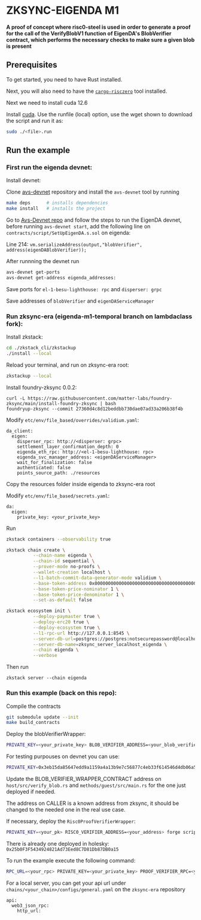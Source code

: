 # ZKSYNC-EIGENDA M1

**A proof of concept where risc0-steel is used in order to generate a proof for the call of the VerifyBlobV1 function of EigenDA's BlobVerifier contract, which performs the necessary checks to make sure a given blob is present**

## Prerequisites

To get started, you need to have Rust installed.

Next, you will also need to have the [`cargo-risczero`](https://dev.risczero.com/api/zkvm/install) tool installed.

Next we need to install cuda 12.6

Install [cuda](https://developer.nvidia.com/cuda-downloads?target_os=Linux&target_arch=x86_64&Distribution=Debian&target_version=12&target_type=runfile_local).
Use the runfile (local) option, use the wget shown to download the script and run it as:

```bash
sudo ./<file>.run
```



## Run the example

### First run the eigenda devnet:

Install devnet: 

Clone [avs-devnet](https://github.com/Layr-Labs/avs-devnet) repository and install the `avs-devnet` tool by running

```bash
make deps      # installs dependencies
make install   # installs the project
```

Go to [Avs-Devnet repo](https://github.com/Layr-Labs/avs-devnet/blob/main/examples/eigenda.yaml) and follow the steps to run the EigenDA devnet, before running `avs-devnet start`, add the following line on `contracts/script/SetUpEigenDA.s.sol` on eigenda:

Line 214: `vm.serializeAddress(output,"blobVerifier", address(eigenDABlobVerifier));`

After runnning the devnet run

```bash
avs-devnet get-ports
avs-devnet get-address eigenda_addresses: 
```

Save ports for `el-1-besu-lighthouse: rpc` and `disperser: grpc`

Save addresses of `blobVerifier` and `eigenDAServiceManager`

### Run zksync-era (eigenda-m1-temporal branch on lambdaclass fork):

Install zkstack:

```bash
cd ./zkstack_cli/zkstackup
./install --local
```

Reload your terminal, and run on zksync-era root:

```bash
zkstackup --local
```

Install foundry-zksync 0.0.2:

```
curl -L https://raw.githubusercontent.com/matter-labs/foundry-zksync/main/install-foundry-zksync | bash
foundryup-zksync --commit 27360d4c8d12beddbb730dae07ad33a206b38f4b
```

Modify `etc/env/file_based/overrides/validium.yaml`:

```
da_client:
  eigen:
    disperser_rpc: http://<disperser: grpc>
    settlement_layer_confirmation_depth: 0
    eigenda_eth_rpc: http://<el-1-besu-lighthouse: rpc>
    eigenda_svc_manager_address: <eigenDAServiceManager>
    wait_for_finalization: false
    authenticated: false
    points_source_path: ./resources
```

Copy the resources folder inside eigenda to zksync-era root

Modify `etc/env/file_based/secrets.yaml`:

```
da:
  eigen:
    private_key: <your_private_key>
```

Run

```bash
zkstack containers --observability true

zkstack chain create \
          --chain-name eigenda \
          --chain-id sequential \
          --prover-mode no-proofs \
          --wallet-creation localhost \
          --l1-batch-commit-data-generator-mode validium \
          --base-token-address 0x0000000000000000000000000000000000000001 \
          --base-token-price-nominator 1 \
          --base-token-price-denominator 1 \
          --set-as-default false

zkstack ecosystem init \
          --deploy-paymaster true \
          --deploy-erc20 true \
          --deploy-ecosystem true \
          --l1-rpc-url http://127.0.0.1:8545 \
          --server-db-url=postgres://postgres:notsecurepassword@localhost:5432 \
          --server-db-name=zksync_server_localhost_eigenda \
          --chain eigenda \
          --verbose
```

Then run
```
zkstack server --chain eigenda
```


### Run this example (back on this repo):

Compile the contracts

```bash
git submodule update --init
make build_contracts
```

Deploy the blobVerifierWrapper:

```bash
PRIVATE_KEY=<your_private_key> BLOB_VERIFIER_ADDRESS=<your_blob_verifier_address> forge script contracts/script/BlobVerifierWrapperDeployer.s.sol:BlobVerifierWrapperDeployer --rpc-url <your_rpc_url> --broadcast -vvvv
```

For testing purpouses on devnet you can use:
```bash
PRIVATE_KEY=0x3eb15da85647edd9a1159a4a13b9e7c56877c4eb33f614546d4db06a51868b1c BLOB_VERIFIER_ADDRESS=0x00CfaC4fF61D52771eF27d07c5b6f1263C2994A1 forge script contracts/script/BlobVerifierWrapperDeployer.s.sol:BlobVerifierWrapperDeployer --rpc-url http://127.0.0.1:<your_port> --broadcast -vvvv
```

Update the BLOB_VERIFIER_WRAPPER_CONTRACT address on ```host/src/verify_blob.rs``` and ```methods/guest/src/main.rs``` for the one just deployed if needed.

The address on CALLER is a known address from zksync, it should be changed to the needed one in the real use case.

If necessary, deploy the `Risc0ProofVerifierWrapper`:

```bash
PRIVATE_KEY=<your_pk> RISC0_VERIFIER_ADDRESS=<your_address> forge script contracts/script/Risc0ProofVerifierWrapperDeployer.s.sol:Risc0ProofVerifierWrapperDeployer --rpc-url <your_rpc> --broadcast -vvvv
```

There is already one deployed in holesky: `0x25b0F3F5434924821Ad73Eed8C7D81Db87DB0a15`

To run the example execute the following command:

```bash
RPC_URL=<your_rpc> PRIVATE_KEY=<your_private_key> PROOF_VERIFIER_RPC=<your_rpc> API_URL=<your_url> START_BATCH=1 RUST_LOG=info cargo run --release
```

For a local server, you can get your api url under `chains/<your_chain>/configs/general.yaml` on the `zksync-era` repository

```
api:
  web3_json_rpc:
    http_url:
```

